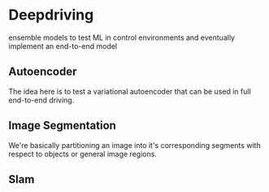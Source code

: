 # Deepdriving

ensemble models to test ML in control environments and eventually implement an end-to-end model

## Autoencoder

The idea here is to test a variational autoencoder that can be used in full end-to-end driving.

## Image Segmentation

We're basically partitioning an image into it's corresponding segments with respect to objects or general image regions.

## Slam